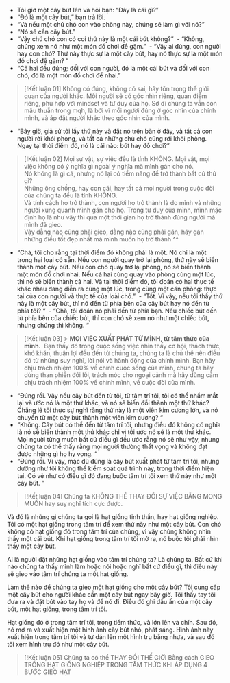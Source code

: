 - Tôi giơ một cây bút lên và hỏi bạn: “Đây là cái gì?”
- “Đó là một cây bút,” bạn trả lời.
- “Và nếu một chú chó con vào phòng này, chúng sẽ làm gì với nó?”
- “Nó sẽ cắn cây bút.”
- “Vậy chú chó con có coi thứ này là một cái bút không?”
   - “Không, chúng xem nó như một món đồ chơi để gặm.”
   - “Vậy ai đúng, con người hay con chó? Thứ này thực sự là một cây bút, hay nó thực sự là một món đồ chơi để gặm? ”
- “Cả hai đều đúng; đối với con người, đó là một cái bút và đối với con chó, đó là một món đồ chơi để nhai.”

> [!Kết luận 01]
> Không có đúng, không có sai, hãy tôn trọng thế giới quan của người khác. Mỗi người sẽ có góc nhìn riêng, quan điểm riêng, phù hợp với mindset và tư duy của họ. Sở dĩ chúng ta vẫn con mâu thuẫn trong mqh, là bởi vì mỗi người đúng ở góc nhìn của chính mình, và áp đặt người khác theo góc nhìn của mình.

- “Bây giờ, giả sử tôi lấy thứ này và đặt nó trên bàn ở đây, và tất cả con người rời khỏi phòng, và tất cả những chú chó cũng rời khỏi phòng. Ngay tại thời điểm đó, nó là cái nào: bút hay đồ chơi?”

> [!Kết luận 02]
> Mọi sự vật, sự việc đều là tính KHÔNG. Mọi vật, mọi việc không có ý nghĩa gì ngoài ý nghĩa mà mình gán cho nó.  
> Nó không là gì cả, nhưng nó lại có tiềm năng để trở thành bất cứ thứ gì?  
> Những ông chồng, hay con cái, hay tất cả mọi người trong cuộc đời của chúng ta đều là tính KHÔNG.  
> Và tính cách họ trở thành, con người họ trở thành là do mình và những người xung quanh mình gán cho họ. Trong tư duy của mình, mình mặc định họ là như vậy thì qua một thời gian họ trở thành đúng người mà mình đã gieo.  
> Vậy đằng nào cũng phải gieo, đằng nào cũng phải gán, hãy gán những điều tốt đẹp nhất mà mình muốn họ trở thành ^^

- “Chà, tôi cho rằng tại thời điểm đó không phải là một. Nó chỉ là một trong hai loại có sẵn. Nếu con người quay trở lại phòng, thứ này sẽ biến thành một cây bút. Nếu con chó quay trở lại phòng, nó sẽ biến thành một món đồ chơi nhai. Nếu cả hai cùng quay vào phòng cùng một lúc, thì nó sẽ biến thành cả hai. Và tại thời điểm đó, tôi đoán có hai thực tế khác nhau đang diễn ra cùng một lúc, trong cùng một căn phòng: thực tại của con người và thực tế của loài chó.”
 - “Tốt. Vì vậy, nếu tôi thấy thứ này là một cây bút, thì nó đến từ phía bên của cây bút hay nó đến từ phía tôi? “
 - “Chà, tôi đoán nó phải đến từ phía bạn. Nếu chiếc bút đến từ phía bên của chiếc bút, thì con chó sẽ xem nó như một chiếc bút, nhưng chúng thì không. “

> [!Kết luận 03] > **MỌI VIỆC XUẤT PHÁT TỪ MÌNH, từ tâm thức của mình.** 
> Bạn thấy đó trong cuộc sống việc nhìn thấy cơ hội, thách thức, khó khăn, thuận lợi đều đến từ chúng ta, chúng ta là chủ thể nên điều đó từ những suy nghĩ, lời nói và hành động của chính mình. Bạn hãy chịu trách nhiệm 100% về chính cuộc sống của mình, chúng ta hãy dừng than phiền đổi lỗi, trách móc cho ngoại cảnh mà hãy dũng cảm chịu trách nhiệm 100% về chính mình, về cuộc đời của mình.

- “Đúng rồi. Vậy nếu cây bút đến từ tôi, từ tâm trí tôi, tôi có thể nhắm mắt lại và ước nó là một thứ khác, và nó sẽ biến đổi thành một thứ khác? Chẳng lẽ tôi thực sự nghĩ rằng thứ này là một viên kim cương lớn, và nó chuyển từ một cây bút thành một viên kim cương? “
- “Không. Cây bút có thể đến từ tâm trí tôi, nhưng điều đó không có nghĩa là nó sẽ biến thành một thứ khác chỉ vì tôi ước nó sẽ là một thứ khác. Mọi người từng muốn bất cứ điều gì đều ước rằng nó sẽ như vậy, nhưng chúng ta có thể thấy rằng mọi người thường thất vọng và không đạt được những gì họ hy vọng. “
- “Đúng rồi. Vì vậy, mặc dù đúng là cây bút xuất phát từ tâm trí tôi, nhưng dường như tôi không thể kiểm soát quá trình này, trong thời điểm hiện tại. Có vẻ như có điều gì đó đang buộc tâm trí tôi xem thứ này như một cây bút. ”

> [!Kết luận 04]
> Chúng ta KHÔNG THỂ THAY ĐỔI SỰ VIỆC BẰNG MONG MUỐN hay suy nghĩ tích cực được.

Và đó là những gì chúng ta gọi là hạt giống tinh thần, hay hạt giống nghiệp. Tôi có một hạt giống trong tâm trí để xem thứ này như một cây bút. Con chó không có hạt giống đó trong tâm trí của chúng, vì vậy chúng không nhìn thấy một cái bút. Khi hạt giống trong tâm trí tôi mở ra, nó buộc tôi phải nhìn thấy một cây bút.

Ai là người đặt những hạt giống vào tâm trí chúng ta? Là chúng ta. Bất cứ khi nào chúng ta thấy mình làm hoặc nói hoặc nghĩ bất cứ điều gì, thì điều này sẽ gieo vào tâm trí chúng ta một hạt giống.

Làm thế nào để chúng ta gieo một hạt giống cho một cây bút? Tôi cung cấp một cây bút cho người khác cần một cây bút ngay bây giờ. Tôi thấy tay tôi đưa ra và đặt bút vào tay họ và để nó đi. Điều đó ghi dấu ấn của một cây bút, một hạt giống, trong tâm trí tôi.

Hạt giống đó ở trong tâm trí tôi, trong tiềm thức, và lớn lên và chín. Sau đó, nó mở ra và xuất hiện một hình ảnh cây bút nhỏ, phát sáng. Hình ảnh này xuất hiện trong tâm trí tôi và tự dán lên một hình trụ bằng nhựa, và sau đó tôi xem hình trụ đó như một cây bút.

> [!Kết luận 05]
> Chúng ta có thể THAY ĐỔI THẾ GIỚI Bằng cách GIEO TRỒNG HẠT GIỐNG NGHIỆP TRONG TÂM THỨC KHI ÁP DỤNG 4 BƯỚC GIEO HẠT
